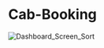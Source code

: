 # Cab-Booking

![Dashboard_Screen_Sort](https://github.com/user-attachments/assets/96c54eb1-2cc5-4c56-9432-f50623bac110)

